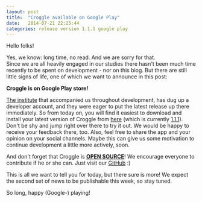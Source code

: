 ```yaml
---
layout: post
title:  "Croggle available on Google Play"
date:   2014-07-21 22:25:44
categories: release version 1.1.1 google play
---
```


Hello folks!  

Yes, we know: long time, no read. And we are sorry for that.  
Since we are all heavily engaged in our studies there hasn't been much time recently to be spent on development - nor on this blog.
But there are still little signs of life, one of which we want to announce in this post:  

__Croggle is on Google Play store!__  

[The institute][ipd] that accompanied us throughout development, has dug up a developer account, and they were eager to put the latest release up there immediately.
So from today on, you will find it easiest to download and install your latest version of Croggle from [here][playlink] (which is currently [1.1.1]).
Don't be shy and jump right over there to try it out.
We would be happy to receive your feedback there, too. Also, feel free to share the app and your opinion on your social channels.
Maybe this can give us some motivation to continue development a little more actively, soon.  

And don't forget that Croggle is [__OPEN SOURCE__][licensepost]! We encourage everyone to contribute if he or she can.
Just visit our [GitHub] :)

This is all we want to tell you for today, but there sure is more!
We expect the second set of news to be publishable this week, so stay tuned.

So long, happy (Google-) playing!


[ipd]: https://pp.info.uni-karlsruhe.de/
[playlink]: https://play.google.com/store/apps/details?id=de.croggle
[1.1.1]: https://github.com/TeamCroggle/croggle-android/releases/tag/v1.1.1
[licensepost]: http://teamcroggle.github.io/opensource/apachelicense/development/2014/05/15/open-sourcing.html
[GitHub]: https://github.com/TeamCroggle
